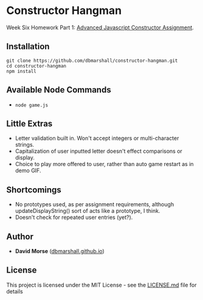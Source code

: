 # Constructor Hangman

Week Six Homework Part 1: [Advanced Javascript Constructor Assignment](http://ucb.bootcampcontent.com/UCB-Coding-Bootcamp/09-11-2017-UCB-Class-Repository-FSF-FT/blob/master/06-week/homework/part-1/HomeworkInstructions.md).

## Installation

```
git clone https://github.com/dbmarshall/constructor-hangman.git
cd constructor-hangman
npm install
```

## Available Node Commands

* `node game.js`

## Little Extras

* Letter validation built in.  Won't accept integers or multi-character strings. 
* Capitalization of user inputted letter doesn't effect comparisons or display.
* Choice to play more offered to user, rather than auto game restart as in demo GIF.

## Shortcomings

* No prototypes used, as per assignment requirements, although updateDisplayString() sort of acts like a prototype, I think. 
* Doesn't check for repeated user entries (yet?).

## Author

* **David Morse** ([dbmarshall.github.io](https://dbmarshall.github.io))

## License

This project is licensed under the MIT License - see the [LICENSE.md](LICENSE.md) file for details

